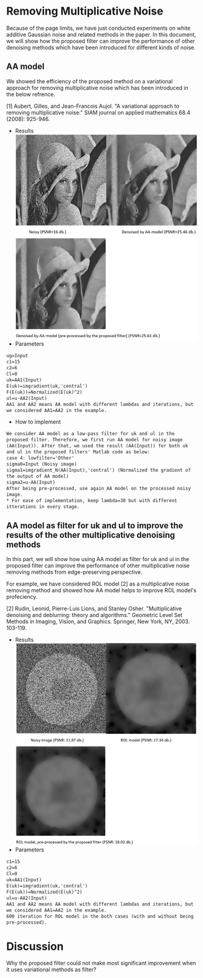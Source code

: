 # Removing Multiplicative Noise
Because of the page limits, we have just conducted experiments on white additive Gaussian noise and related methods in the paper. 
In this document, we will show how the proposed filter can improve the performance of other denoising methods which have been introduced for different kinds of noise.
## AA model
We showed the efficiency of the proposed method on a variational approach for removing multiplicative noise which has been introduced in the below refrence.

<a id="1">[1]</a>
Aubert, Gilles, and Jean-Francois Aujol. "A variational approach to removing multiplicative noise." SIAM journal on applied mathematics 68.4 (2008): 925-946.
- Results
![1](https://github.com/onionhub/TIP/blob/Drafts/Variational.JPG)
- Parameters
```
ug=Input
c1=15
c2=6
Cl=0
uk=AA1(Input)
E(uk)=imgradient(uk,'central')
F(E(uk))=Normalized(E(uk)^2)
ul=u-AA2(Input)
AA1 and AA2 means AA model with different lambdas and iterations, but we considered AA1=AA2 in the example.  
```
- How to implement
```
We consider AA model as a low-pass filter for uk and ul in the proposed filter. Therefore, we first run AA model for noisy image (AA(Input)). After that, we used the result (AA(Input)) for both uk and ul in the proposed filters' Matlab code as below:
case 4: lowfilter='Other'
sigma0=Input (Noisy image)
sigma1=imgradient_N(AA(Input),'central') (Normalized the gradient of the output of AA model)
sigma2=u-AA(Input)
After being pre-processed, use again AA model on the processed noisy image.
* For ease of implementation, keep lambda=30 but with different itterations in every stage.
```
## AA model as filter for uk and ul to improve the results of the other multiplicative denoising methods
In this part, we will show how using AA model as filter for uk and ul in the proposed filter can improve the performance of other multiplicative noise removing methods from edge-preserving perspective.

For example, we have considered ROL model [2] as a multiplicative noise removing method and showed how AA model helps to improve ROL model's profeciency.

<a id="2">[2]</a>
Rudin, Leonid, Pierre-Luis Lions, and Stanley Osher. "Multiplicative denoising and deblurring: theory and algorithms." Geometric Level Set Methods in Imaging, Vision, and Graphics. Springer, New York, NY, 2003. 103-119.
- Results
![2](https://github.com/onionhub/TIP/blob/Drafts/Drafts/ROL.JPG)
- Parameters
```
c1=15
c2=6
Cl=0
uk=AA1(Input)
E(uk)=imgradient(uk,'central')
F(E(uk))=Normalized(E(uk)^2)
ul=u-AA2(Input)
AA1 and AA2 means AA model with different lambdas and iterations, but we considered AA1=AA2 in the example.
600 iteration for ROL model in the both cases (with and without being pre-processed).
```
# Discussion
Why the proposed filter could not make most significant improvement when it uses variational methods as filter? 
